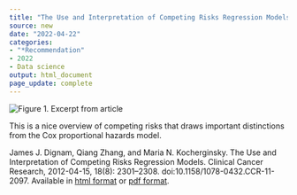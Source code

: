 ```yaml
---
title: "The Use and Interpretation of Competing Risks Regression Models"
source: new
date: "2022-04-22"
categories:
- "*Recommendation"
- 2022
- Data science
output: html_document
page_update: complete
---
```


![Figure 1. Excerpt from article](http://www.pmean.com/new-images/22/competing-risks-01.png)

<div class="notes">

This is a nice overview of competing risks that draws important distinctions from the Cox proportional hazards model.

James J. Dignam, Qiang Zhang, and Maria N. Kocherginsky. The Use and Interpretation of Competing Risks Regression Models. Clinical Cancer Research, 2012-04-15, 18(8): 2301–2308. doi:10.1158/1078-0432.CCR-11-2097. Available in [html format][dig1] or [pdf format][dig2].

[dig1]: https://www.ncbi.nlm.nih.gov/pmc/articles/PMC3328633/
[dig2]: https://www.ncbi.nlm.nih.gov/pmc/articles/PMC3328633/pdf/nihms352464.pdf

</div>
